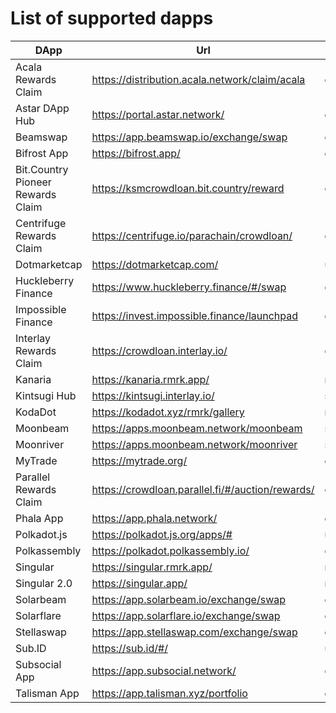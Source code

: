 
# List of supported dapps
|               DApp                |                       Url                        |          Tags           |
| --------------------------------- | ------------------------------------------------ | ----------------------- |
| Acala Rewards Claim               | https://distribution.acala.network/claim/acala   | crowdloans              |
| Astar DApp Hub                    | https://portal.astar.network/                    | defi,staking,evm        |
| Beamswap                          | https://app.beamswap.io/exchange/swap            | defi,staking,evm        |
| Bifrost App                       | https://bifrost.app/                             | defi,crowdloans         |
| Bit.Country Pioneer Rewards Claim | https://ksmcrowdloan.bit.country/reward          | crowdloans              |
| Centrifuge Rewards Claim          | https://centrifuge.io/parachain/crowdloan/       | crowdloans              |
| Dotmarketcap                      | https://dotmarketcap.com/                        | utilities               |
| Huckleberry Finance               | https://www.huckleberry.finance/#/swap           | defi,staking,evm        |
| Impossible Finance                | https://invest.impossible.finance/launchpad      | defi,evm                |
| Interlay Rewards Claim            | https://crowdloan.interlay.io/                   | crowdloans              |
| Kanaria                           | https://kanaria.rmrk.app/                        | nft                     |
| Kintsugi Hub                      | https://kintsugi.interlay.io/                    | staking,defi,crowdloans |
| KodaDot                           | https://kodadot.xyz/rmrk/gallery                 | nft                     |
| Moonbeam                          | https://apps.moonbeam.network/moonbeam           | staking,crowdloans,evm  |
| Moonriver                         | https://apps.moonbeam.network/moonriver          | staking,crowdloans,evm  |
| MyTrade                           | https://mytrade.org/                             | defi,evm                |
| Parallel Rewards Claim            | https://crowdloan.parallel.fi/#/auction/rewards/ | crowdloans              |
| Phala App                         | https://app.phala.network/                       | defi,staking            |
| Polkadot.js                       | https://polkadot.js.org/apps/#                   | utilities               |
| Polkassembly                      | https://polkadot.polkassembly.io/                | community               |
| Singular                          | https://singular.rmrk.app/                       | nft                     |
| Singular 2.0                      | https://singular.app/                            | nft                     |
| Solarbeam                         | https://app.solarbeam.io/exchange/swap           | defi,staking,evm        |
| Solarflare                        | https://app.solarflare.io/exchange/swap          | defi,staking,evm        |
| Stellaswap                        | https://app.stellaswap.com/exchange/swap         | defi,staking,evm        |
| Sub.ID                            | https://sub.id/#/                                | utilities               |
| Subsocial App                     | https://app.subsocial.network/                   | community               |
| Talisman App                      | https://app.talisman.xyz/portfolio               | defi,crowdloans         |
